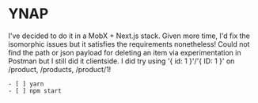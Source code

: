 # YNAP

I've decided to do it in a MobX + Next.js stack.
Given more time, I'd fix the isomorphic issues but it satisfies the requirements nonetheless!
Could not find the path or json payload for deleting an item via experimentation in Postman but I still did it clientside.
I did try using '{ id: 1 }'/'{ ID: 1 }' on /product, /products, /product/1! 

```
- [ ] yarn
- [ ] npm start

```
